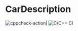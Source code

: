 # CarDescription
![cppcheck-action](https://github.com/99002588/CarDescription/workflows/cppcheck-action/badge.svg)|
![C/C++ CI](https://github.com/99002588/CarDescription/workflows/C/C++%20CI/badge.svg)

